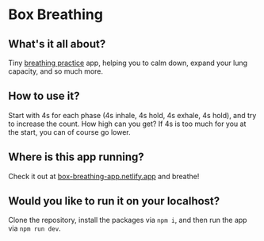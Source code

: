 # Box Breathing

## What's it all about?

Tiny [breathing practice](https://www.webmd.com/balance/what-is-box-breathing) app, helping you to calm down, expand your lung capacity, and so much more.

## How to use it?

Start with 4s for each phase (4s inhale, 4s hold, 4s exhale, 4s hold), and try to increase the count. How high can you get? If 4s is too much for you at the start, you can of course go lower.

## Where is this app running?

Check it out at [box-breathing-app.netlify.app](https://box-breathing-app.netlify.app/) and breathe!

## Would you like to run it on your localhost?

Clone the repository, install the packages via `npm i`, and then run the app via `npm run dev`.
